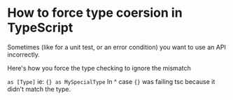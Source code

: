 # How to force type coersion in TypeScript

Sometimes (like for a unit test, or an error condition) you want to use an API incorrectly.

Here's how you force the type checking to ignore the mismatch


`as [Type]`
ie:
`{} as MySpecialType`
In ^ case `{}` was failing tsc because it didn't match the type.
